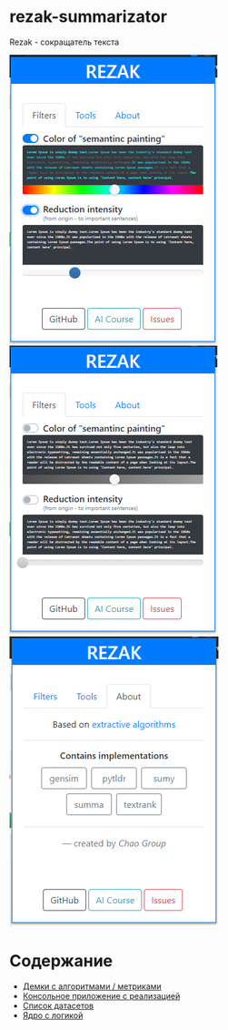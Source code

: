 # rezak-summarizator
Rezak - сокращатель текста

<img src='demo/screenshots/screen_0.png'>
<img src='demo/screenshots/screen_1.png'>
<img src='demo/screenshots/screen_2.png'>

# Содержание
- [Демки с алгоритмами / метриками](demo)
- [Консольное приложение с реализацией](prototype_console)
- [Список датасетов](fixtures)
- [Ядро с логикой](core)
